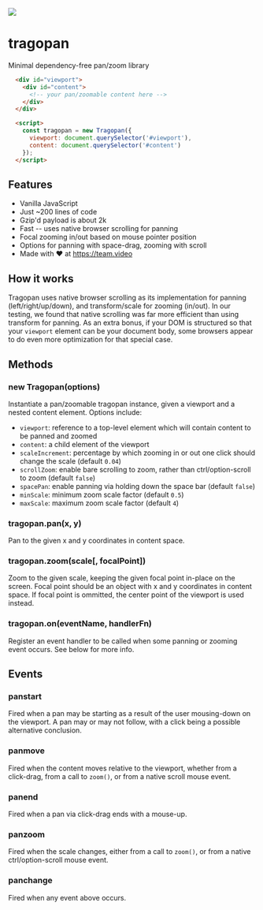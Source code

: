 ![](https://team-video.github.io/tragopan/mascot.jpg)

# tragopan

Minimal dependency-free pan/zoom library

```html
  <div id="viewport">
    <div id="content">
      <!-- your pan/zoomable content here -->
    </div>
  </div>

  <script>
    const tragopan = new Tragopan({
      viewport: document.querySelector('#viewport'),
      content: document.querySelector('#content')
    });
  </script>
```

## Features

- Vanilla JavaScript
- Just ~200 lines of code
- Gzip'd payload is about 2k
- Fast -- uses native browser scrolling for panning
- Focal zooming in/out based on mouse pointer position
- Options for panning with space-drag, zooming with scroll
- Made with :heart: at https://team.video

## How it works

Tragopan uses native browser scrolling as its implementation for panning (left/right/up/down), and transform/scale for zooming (in/out).  In our testing, we found that native scrolling was far more efficient than using transform for panning.  As an extra bonus, if your DOM is structured so that your `viewport` element can be your document body, some browsers appear to do even more optimization for that special case.

## Methods

### new Tragopan(options)

Instantiate a pan/zoomable tragopan instance, given a viewport and a nested content element.  Options include:

  - `viewport`: reference to a top-level element which will contain content to be panned and zoomed
  - `content`: a child element of the viewport
  - `scaleIncrement`: percentage by which zooming in or out one click should change the scale (default `0.04`)
  - `scrollZoom`: enable bare scrolling to zoom, rather than ctrl/option-scroll to zoom (default `false`)
  - `spacePan`: enable panning via holding down the space bar (default `false`)
  - `minScale`: minimum zoom scale factor (default `0.5`)
  - `maxScale`: maximum zoom scale factor (default `4`)

### tragopan.pan(x, y)

Pan to the given x and y coordinates in content space.

### tragopan.zoom(scale[, focalPoint])

Zoom to the given scale, keeping the given focal point in-place on the screen.  Focal point should be an object with x and y coordinates in content space.  If focal point is ommitted, the center point of the viewport is used instead.


### tragopan.on(eventName, handlerFn)

Register an event handler to be called when some panning or zooming event occurs.  See below for more info.

## Events

### panstart

Fired when a pan may be starting as a result of the user mousing-down on the viewport.  A pan may or may not follow, with a click being a possible alternative conclusion.

### panmove

Fired when the content moves relative to the viewport, whether from a click-drag, from a call to `zoom()`, or from a native scroll mouse event.

### panend

Fired when a pan via click-drag ends with a mouse-up.

### panzoom

Fired when the scale changes, either from a call to `zoom()`, or from a native 
ctrl/option-scroll mouse event.

### panchange

Fired when any event above occurs.


